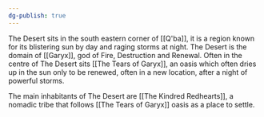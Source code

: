 ```yaml
---
dg-publish: true
---
```

The Desert sits in the south eastern corner of [[Q'ba]], it is a region known for its blistering sun by day and raging storms at night. The Desert is the domain of [[Garyx]], god of Fire, Destruction and Renewal. Often in the centre of The Desert sits [[The Tears of Garyx]], an oasis which often dries up in the sun only to be renewed, often in a new location, after a night of powerful storms.

The main inhabitants of The Desert are [[The Kindred Redhearts]], a nomadic tribe that follows [[The Tears of Garyx]] oasis as a place to settle. 
